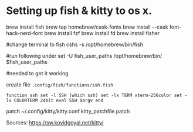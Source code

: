 # Setting up fish & kitty to os x.



brew install fish
brew tap homebrew/cask-fonts
brew install --cask font-hack-nerd-font
brew install fzf
brew install fd
brew install fisher

#change terminal to fish
cshs -s /opt/homebrew/bin/fish

#run following under
set -U fish_user_paths /opt/homebrew/bin/ $fish_user_paths


#needed to get it working

create file `.config/fish/functions/ssh.fish`

`function ssh
    set -l SSH (which ssh)
    set -lx TERM xterm-256color
    set -lx COLORTERM 24bit
    eval SSH $argv
end`



patch ~/.config/kitty/kitty.conf kitty_patchfile.patch

Sources: https://sw.kovidgoyal.net/kitty/
